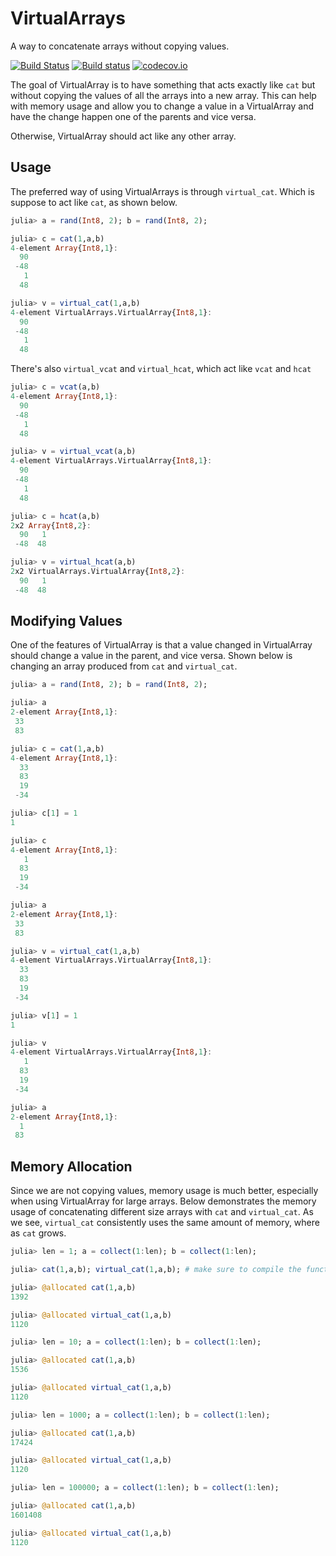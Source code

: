 # VirtualArrays

A way to concatenate arrays without copying values.

[![Build Status](https://travis-ci.org/invenia/VirtualArrays.jl.svg?branch=develop)](https://travis-ci.org/invenia/VirtualArrays.jl) [![Build status](https://ci.appveyor.com/api/projects/status/9v6n6dh8i76o1p1d/branch/develop?svg=true)](https://ci.appveyor.com/project/samuel-massinon-invenia/virtualarrays-jl/branch/develop)
 [![codecov.io](https://codecov.io/github/invenia/VirtualArrays.jl/coverage.svg?branch=develop)](https://codecov.io/github/invenia/VirtualArrays.jl?branch=develop)

The goal of VirtualArray is to have something that acts exactly like `cat` but without copying the values of all the arrays into a new array. This can help with memory usage and allow you to change a value in a VirtualArray and have the change happen one of the parents and vice versa.

Otherwise, VirtualArray should act like any other array.

## Usage

The preferred way of using VirtualArrays is through `virtual_cat`. Which is suppose to act like `cat`, as shown below.

```julia
julia> a = rand(Int8, 2); b = rand(Int8, 2);

julia> c = cat(1,a,b)
4-element Array{Int8,1}:
  90
 -48
   1
  48

julia> v = virtual_cat(1,a,b)
4-element VirtualArrays.VirtualArray{Int8,1}:
  90
 -48
   1
  48
```

There's also `virtual_vcat` and `virtual_hcat`, which act like `vcat` and `hcat`

```julia
julia> c = vcat(a,b)
4-element Array{Int8,1}:
  90
 -48
   1
  48

julia> v = virtual_vcat(a,b)
4-element VirtualArrays.VirtualArray{Int8,1}:
  90
 -48
   1
  48

julia> c = hcat(a,b)
2x2 Array{Int8,2}:
  90   1
 -48  48

julia> v = virtual_hcat(a,b)
2x2 VirtualArrays.VirtualArray{Int8,2}:
  90   1
 -48  48
```

## Modifying Values

One of the features of VirtualArray is that a value changed in VirtualArray should change a value in the parent, and vice versa. Shown below is changing an array produced from `cat` and `virtual_cat`.

```julia
julia> a = rand(Int8, 2); b = rand(Int8, 2);

julia> a
2-element Array{Int8,1}:
 33
 83

julia> c = cat(1,a,b)
4-element Array{Int8,1}:
  33
  83
  19
 -34

julia> c[1] = 1
1

julia> c
4-element Array{Int8,1}:
   1
  83
  19
 -34

julia> a
2-element Array{Int8,1}:
 33
 83

julia> v = virtual_cat(1,a,b)
4-element VirtualArrays.VirtualArray{Int8,1}:
  33
  83
  19
 -34

julia> v[1] = 1
1

julia> v
4-element VirtualArrays.VirtualArray{Int8,1}:
   1
  83
  19
 -34

julia> a
2-element Array{Int8,1}:
  1
 83
```

## Memory Allocation

Since we are not copying values, memory usage is much better, especially when using VirtualArray for large arrays. Below demonstrates the memory usage of concatenating different size arrays with `cat` and `virtual_cat`. As we see, `virtual_cat` consistently uses the same amount of memory, where as `cat` grows.

```julia
julia> len = 1; a = collect(1:len); b = collect(1:len);

julia> cat(1,a,b); virtual_cat(1,a,b); # make sure to compile the function

julia> @allocated cat(1,a,b)
1392

julia> @allocated virtual_cat(1,a,b)
1120

julia> len = 10; a = collect(1:len); b = collect(1:len);

julia> @allocated cat(1,a,b)
1536

julia> @allocated virtual_cat(1,a,b)
1120

julia> len = 1000; a = collect(1:len); b = collect(1:len);

julia> @allocated cat(1,a,b)
17424

julia> @allocated virtual_cat(1,a,b)
1120

julia> len = 100000; a = collect(1:len); b = collect(1:len);

julia> @allocated cat(1,a,b)
1601408

julia> @allocated virtual_cat(1,a,b)
1120
```
